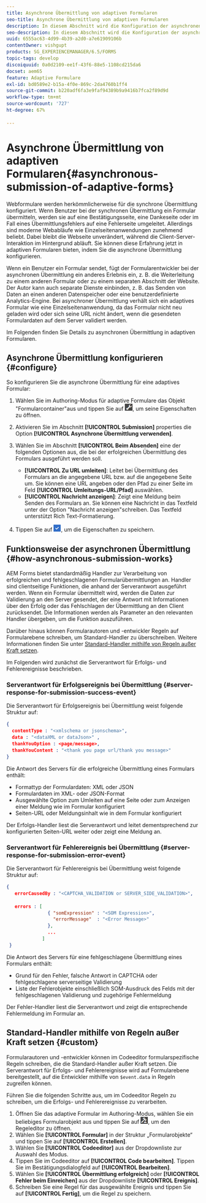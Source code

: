 ```yaml
---
title: Asynchrone Übermittlung von adaptiven Formularen
seo-title: Asynchrone Übermittlung von adaptiven Formularen
description: In diesem Abschnitt wird die Konfiguration der asynchronen Übermittlung adaptiver Formulare beschrieben.
seo-description: In diesem Abschnitt wird die Konfiguration der asynchronen Übermittlung adaptiver Formulare beschrieben.
uuid: 6555ac63-4d99-4b39-a2d0-a7e61909106b
contentOwner: vishgupt
products: SG_EXPERIENCEMANAGER/6.5/FORMS
topic-tags: develop
discoiquuid: 0a0d2109-ee1f-43f6-88e5-1108cd215da6
docset: aem65
feature: Adaptive Formulare
exl-id: bd0589e2-b15a-4f0e-869c-2da4760b1ff4
source-git-commit: b220adf6fa3e9faf94389b9a9416b7fca2f89d9d
workflow-type: tm+mt
source-wordcount: '727'
ht-degree: 67%

---
```


# Asynchrone Übermittlung von adaptiven Formularen{#asynchronous-submission-of-adaptive-forms}

Webformulare werden herkömmlicherweise für die synchrone Übermittlung konfiguriert. Wenn Benutzer bei der synchronen Übermittlung ein Formular übermitteln, werden sie auf eine Bestätigungsseite, eine Dankeseite oder im Fall eines Übermittlungsfehlers auf eine Fehlerseite umgeleitet. Allerdings sind moderne Webabläufe wie Einzelseitenanwendungen zunehmend beliebt. Dabei bleibt die Webseite unverändert, während die Client-Server-Interaktion im Hintergrund abläuft. Sie können diese Erfahrung jetzt in adaptiven Formularen bieten, indem Sie die asynchrone Übermittlung konfigurieren.

Wenn ein Benutzer ein Formular sendet, fügt der Formularentwickler bei der asynchronen Übermittlung ein anderes Erlebnis ein, z. B. die Weiterleitung zu einem anderen Formular oder zu einem separaten Abschnitt der Website. Der Autor kann auch separate Dienste einbinden, z. B. das Senden von Daten an einen anderen Datenspeicher oder eine benutzerdefinierte Analytics-Engine. Bei asynchroner Übermittlung verhält sich ein adaptives Formular wie eine Einzelseitenanwendung, da das Formular nicht neu geladen wird oder sich seine URL nicht ändert, wenn die gesendeten Formulardaten auf dem Server validiert werden.

Im Folgenden finden Sie Details zu asynchronen Übermittlung in adaptiven Formularen.

## Asynchrone Übermittlung konfigurieren {#configure}

So konfigurieren Sie die asynchrone Übermittlung für eine adaptives Formular:

1. Wählen Sie im Authoring-Modus für adaptive Formulare das Objekt &quot;Formularcontainer&quot;aus und tippen Sie auf ![cmppr1](assets/cmppr1.png), um seine Eigenschaften zu öffnen.
1. Aktivieren Sie im Abschnitt **[!UICONTROL Submission]** properties die Option **[!UICONTROL Asynchrone Übermittlung verwenden]**.
1. Wählen Sie im Abschnitt **[!UICONTROL Beim Absenden]** eine der folgenden Optionen aus, die bei der erfolgreichen Übermittlung des Formulars ausgeführt werden soll.

   * **[!UICONTROL Zu URL umleiten]**: Leitet bei Übermittlung des Formulars an die angegebene URL bzw. auf die angegebene Seite um. Sie können eine URL angeben oder den Pfad zu einer Seite im Feld **[!UICONTROL Umleitungs-URL/Pfad]** auswählen.
   * **[!UICONTROL Nachricht anzeigen]**: Zeigt eine Meldung beim Senden des Formulars an. Sie können eine Nachricht in das Textfeld unter der Option &quot;Nachricht anzeigen&quot;schreiben. Das Textfeld unterstützt Rich Text-Formatierung.

1. Tippen Sie auf ![check-button1](assets/check-button1.png), um die Eigenschaften zu speichern.

## Funktionsweise der asynchronen Übermittlung {#how-asynchronous-submission-works}

AEM Forms bietet standardmäßig Handler zur Verarbeitung von erfolgreichen und fehlgeschlagenen Formularübermittlungen an. Handler sind clientseitige Funktionen, die anhand der Serverantwort ausgeführt werden. Wenn ein Formular übermittelt wird, werden die Daten zur Validierung an den Server gesendet, der eine Antwort mit Informationen über den Erfolg oder das Fehlschlagen der Übermittlung an den Client zurücksendet. Die Informationen werden als Parameter an den relevanten Handler übergeben, um die Funktion auszuführen.

Darüber hinaus können Formularautoren und -entwickler Regeln auf Formularebene schreiben, um Standard-Handler zu überschreiben. Weitere Informationen finden Sie unter [Standard-Handler mithilfe von Regeln außer Kraft setzen](#custom).

Im Folgenden wird zunächst die Serverantwort für Erfolgs- und Fehlerereignisse beschrieben.

### Serverantwort für Erfolgsereignis bei Übermittlung {#server-response-for-submission-success-event}

Die Serverantwort für Erfolgsereignis bei Übermittlung weist folgende Struktur auf:

```json
{
  contentType : "<xmlschema or jsonschema>",
  data : "<dataXML or dataJson>" ,
  thankYouOption : <page/message>,
  thankYouContent : "<thank you page url/thank you message>"
}
```

Die Antwort des Servers für die erfolgreiche Übermittlung eines Formulars enthält:

* Formattyp der Formulardaten: XML oder JSON
* Formulardaten im XML- oder JSON-Format
* Ausgewählte Option zum Umleiten auf eine Seite oder zum Anzeigen einer Meldung wie im Formular konfiguriert
* Seiten-URL oder Meldungsinhalt wie in dem Formular konfiguriert

Der Erfolgs-Handler liest die Serverantwort und leitet dementsprechend zur konfigurierten Seiten-URL weiter oder zeigt eine Meldung an.

### Serverantwort für Fehlerereignis bei Übermittlung {#server-response-for-submission-error-event}

Die Serverantwort für Fehlerereignis bei Übermittlung weist folgende Struktur auf:

```json
{
   errorCausedBy : "<CAPTCHA_VALIDATION or SERVER_SIDE_VALIDATION>",

   errors : [
               { "somExpression" : "<SOM Expression>",
                 "errorMessage"  : "<Error Message>"
               },
               ...
             ]
 }
```

Die Antwort des Servers für eine fehlgeschlagene Übermittlung eines Formulars enthält:

* Grund für den Fehler, falsche Antwort in CAPTCHA oder fehlgeschlagene serverseitige Validierung
* Liste der Fehlerobjekte einschließlich SOM-Ausdruck des Felds mit der fehlgeschlagenen Validierung und zugehörige Fehlermeldung

Der Fehler-Handler liest die Serverantwort und zeigt die entsprechende Fehlermeldung im Formular an.

## Standard-Handler mithilfe von Regeln außer Kraft setzen {#custom}

Formularautoren und -entwickler können im Codeeditor formularspezifische Regeln schreiben, die die Standard-Handler außer Kraft setzen. Die Serverantwort für Erfolgs- und Fehlerereignisse wird auf Formularebene bereitgestellt, auf die Entwickler mithilfe von `$event.data` in Regeln zugreifen können.

Führen Sie die folgenden Schritte aus, um im Codeeditor Regeln zu schreiben, um die Erfolgs- und Fehlerereignisse zu verarbeiten.

1. Öffnen Sie das adaptive Formular im Authoring-Modus, wählen Sie ein beliebiges Formularobjekt aus und tippen Sie auf ![edit-rules1](assets/edit-rules1.png), um den Regeleditor zu öffnen.
1. Wählen Sie **[!UICONTROL Formular]** in der Struktur „Formularobjekte“ und tippen Sie auf **[!UICONTROL Erstellen]**.
1. Wählen Sie **[!UICONTROL Codeeditor]** aus der Dropdownliste zur Auswahl des Modus.
1. Tippen Sie im Codeeditor auf **[!UICONTROL Code bearbeiten]**. Tippen Sie im Bestätigungsdialogfeld auf **[!UICONTROL Bearbeiten]**.
1. Wählen Sie **[!UICONTROL Übermittlung erfolgreich]** oder **[!UICONTROL Fehler beim Einreichen]** aus der Dropdownliste **[!UICONTROL Ereignis]**.
1. Schreiben Sie eine Regel für das ausgewählte Ereignis und tippen Sie auf **[!UICONTROL Fertig]**, um die Regel zu speichern.
